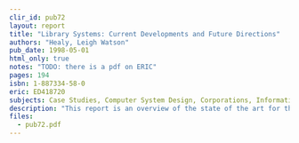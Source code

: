 ```yaml
---
clir_id: pub72
layout: report
title: "Library Systems: Current Developments and Future Directions"
authors: "Healy, Leigh Watson"
pub_date: 1998-05-01
html_only: true
notes: "TODO: there is a pdf on ERIC"
pages: 194
isbn: 1-887334-58-0
eric: ED418720
subjects: Case Studies, Computer System Design, Corporations, Information Industry, Information Services, Information Sources, Information Technology, Libraries, Online Vendors, Vendors
description: "This report is an overview of the state of the art for those concerned with the development of digital libraries and the role of library management systems in libraries today. It contrasts librarians’ visions and strategies with the development philosophies of the systems vendors that serve them. Included are profiles of 12 leading library systems vendors as well as case studies of different types of libraries that have installed commercially available systems. The install base served by the vendors in this report is predominantly in the United States."
files:
  - pub72.pdf
---
```

